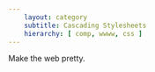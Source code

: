 ```yaml
---
    layout: category
    subtitle: Cascading Stylesheets
    hierarchy: [ comp, wwww, css ]
---
```

Make the web pretty.

